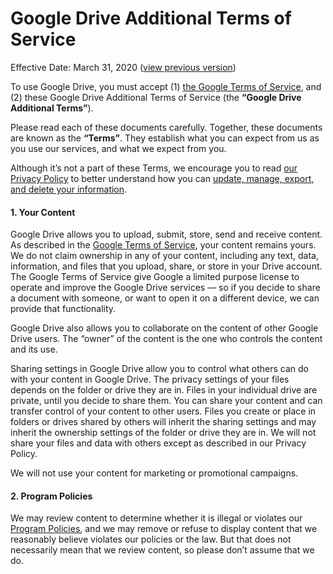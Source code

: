 Google Drive Additional Terms of Service
========================================

Effective Date: March 31, 2020 ([view previous version](https://www.google.com/drive/terms-of-service/archived/))

To use Google Drive, you must accept (1) [the Google Terms of Service](https://policies.google.com/terms), and (2) these Google Drive Additional Terms of Service (the **“Google Drive Additional Terms”**).

Please read each of these documents carefully. Together, these documents are known as the **“Terms”**. They establish what you can expect from us as you use our services, and what we expect from you.

Although it’s not a part of these Terms, we encourage you to read [our Privacy Policy](https://policies.google.com/privacy) to better understand how you can [update, manage, export, and delete your information](https://myaccount.google.com/).

#### 1\. Your Content

Google Drive allows you to upload, submit, store, send and receive content. As described in the [Google Terms of Service](https://policies.google.com/terms), your content remains yours. We do not claim ownership in any of your content, including any text, data, information, and files that you upload, share, or store in your Drive account. The Google Terms of Service give Google a limited purpose license to operate and improve the Google Drive services — so if you decide to share a document with someone, or want to open it on a different device, we can provide that functionality.

Google Drive also allows you to collaborate on the content of other Google Drive users. The “owner” of the content is the one who controls the content and its use.

Sharing settings in Google Drive allow you to control what others can do with your content in Google Drive. The privacy settings of your files depends on the folder or drive they are in. Files in your individual drive are private, until you decide to share them. You can share your content and can transfer control of your content to other users. Files you create or place in folders or drives shared by others will inherit the sharing settings and may inherit the ownership settings of the folder or drive they are in. We will not share your files and data with others except as described in our Privacy Policy.

We will not use your content for marketing or promotional campaigns.

#### 2\. Program Policies

We may review content to determine whether it is illegal or violates our [Program Policies](https://support.google.com/docs/answer/148505), and we may remove or refuse to display content that we reasonably believe violates our policies or the law. But that does not necessarily mean that we review content, so please don’t assume that we do.